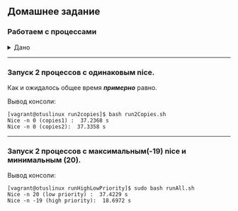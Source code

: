 ## Домашнее задание
### Работаем с процессами

<details>
<summary> Дано </summary> 
  

Реализовать 2 конкурирующих процесса по CPU. пробовать запустить с разными nice
- Результат ДЗ - скрипт запускающий 2 процесса с разными nice и замеряющий время выполнения и лог консоли
</details>

______________________________________________________
### Запуск 2 процессов с одинаковым  nice.

Как и ожидалось общее время ***примерно*** равно.

Вывод консоли:

``````
[vagrant@otuslinux run2copies]$ bash run2Copies.sh
Nice -n 0 (copies1) :  37.2368 s
Nice -n 0 (copies2):  37.3358 s

``````
______________________________________________________

### Запуск 2 процессов с максимальным(-19) nice и минимальным (20).

Вывод консоли:
`````
[vagrant@otuslinux runHighLowPriority]$ sudo bash runAll.sh
Nice -n 20 (low priority) :  37.4229 s
Nice -n -19 (high priority):  18.6972 s

`````






